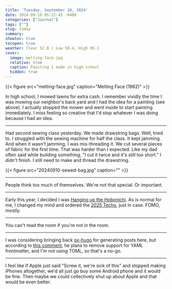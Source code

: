 ```yaml
---
title: 'Tuesday, September 10, 2024'
date: 2024-09-10 05:22:45 -0400
categories: ["Journal"]
tags: [""]
slug: today
summary: 
showtoc: true
tocopen: true
weather: Clear 52.0 | Low 50.4, High 85.1
cover: 
  image: melting-face.jpg
  relative: true
  caption: Painting I made in high school
  hidden: true
---
```


{{< figure src="melting-face.jpg" caption="Melting Face (1982)" >}}

In high school, I mowed lawns for extra cash. I remember vividly the time I was mowing our neighbor's back yard and I had the idea for a painting (see above). I actually stopped the mower and went inside to start painting immediately. I miss feeling so creative that I'd stop whatever I was doing because I had an idea.

----

Had second sewing class yesterday. We made drawstring bags. Well, tried to. I struggled with the sewing machine for half the class. It kept jamming. And when it wasn't jamming, I was mis-threading it. We cut several pieces of fabric for the first time. That was harder than I expected. Like my dad often said while building something, "I cut it twice and it's _still_ too short." I didn't finish. I still need to make and thread the drawstring.

{{< figure src="20240910-sewed-bag.jpg" caption="" >}}

----

People think too much of themselves. We're not that special. Or important.

----

Early this year, I decided I was [Hanging up the Hobonichi](/posts/2024/02/hanging-up-the-hobonichi/). As is normal for me, I changed my mind and ordered the [2025 Techo](https://www.1101.com/store/techo/en/2025/pc/detail_cover/pb25_jan/), just in case. FOMO, mostly.

----

You can't read the room if you're not _in_ the room.

----

I was considering bringing back [ox-hugo](https://ox-hugo.scripter.co) for generating posts here, but according to [this comment](https://github.com/kaushalmodi/ox-hugo/issues/709), he plans to remove support for YAML frontmatter, and I'm not using TOML, so that's a no-go.

----

I feel like if Apple just said "Screw it, we're sick of this" and stopped making iPhones altogether, we'd all just go buy some Android phone and it would be fine. Then maybe we could collectively shut up about Apple and that would be even better.
